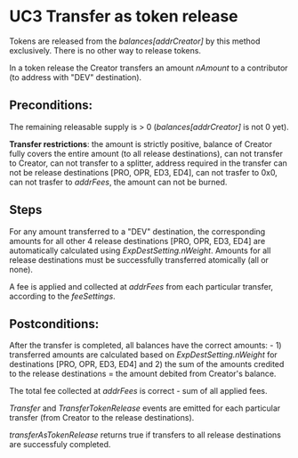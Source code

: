 # UC3 Transfer as token release

Tokens are released from the <i>balances[addrCreator]</i> by this method exclusively. There is no other way to release tokens.

In a token release the Creator transfers an amount <i>nAmount</i> to a contributor (to address with "DEV" destination).

## Preconditions:
The remaining releasable supply is > 0 (<i>balances[addrCreator]</i> is not 0 yet).

<b>Transfer restrictions</b>: the amount is strictly positive, balance of Creator fully covers the entire amount (to all release destinations), can not transfer to Creator, can not transfer to a splitter, address required in the transfer can not be release destinations [PRO, OPR, ED3, ED4], can not trasfer to 0x0, can not trasfer to <i>addrFees</i>, the amount can not be burned.

## Steps
For any amount transferred to a "DEV" destination, the corresponding amounts for all other 4 release destinations [PRO, OPR, ED3, ED4] are automatically calculated using <i>ExpDestSetting.nWeight</i>. Amounts for all release destinations must be successfully transferred atomically (all or none).

A fee is applied and collected at <i>addrFees</i> from each particular transfer, according to the <i>feeSettings</i>.

## Postconditions:
After the transfer is completed, all balances have the correct amounts: - 1) transferred amounts are calculated based on <i>ExpDestSetting.nWeight</i> for destinations [PRO, OPR, ED3, ED4] and 2) the sum of the amounts credited to the release destinations = the amount debited from Creator's balance.

The total fee collected at <i>addrFees</i> is correct - sum of all applied fees.

<i>Transfer</i> and <i>TransferTokenRelease</i> events are emitted for each particular transfer (from Creator to the release destinations).

<i>transferAsTokenRelease</i> returns true if transfers to all release destinations are successfuly completed.





